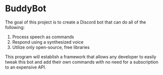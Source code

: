 # BuddyBot

The goal of this project is to create a Discord bot that can do all of the following:
1. Process speech as commands
2. Respond using a synthesized voice
3. Utilize only open-source, free libraries

This program will establish a framework that allows any developer to easily tweak this bot and add their own commands
with no need for a subscription to an expensive API.
